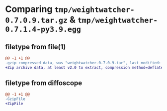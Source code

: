 # Comparing `tmp/weightwatcher-0.7.0.9.tar.gz` & `tmp/weightwatcher-0.7.1.4-py3.9.egg`

## filetype from file(1)

```diff
@@ -1 +1 @@
-gzip compressed data, was "weightwatcher-0.7.0.9.tar", last modified: Wed Apr  5 15:42:14 2023, max compression
+Zip archive data, at least v2.0 to extract, compression method=deflate
```

## filetype from diffoscope

```diff
@@ -1 +1 @@
-GzipFile
+ZipFile
```

